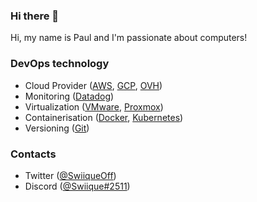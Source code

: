 ### Hi there 👋

Hi, my name is Paul and I'm passionate about computers!

### DevOps technology
- Cloud Provider ([AWS](https://aws.amazon.com/), [GCP](https://cloud.google.com/), [OVH](https://www.ovh.com/))
- Monitoring ([Datadog](https://www.datadoghq.com/))
- Virtualization ([VMware](https://www.vmware.com/), [Proxmox](https://www.proxmox.com/))
- Containerisation ([Docker](https://www.docker.com/), [Kubernetes](https://kubernetes.io/))
- Versioning ([Git](https://git-scm.com/downloads))

### Contacts
- Twitter ([@SwiiqueOff](https://twitter.com/SwiiqueOff))
- Discord ([@Swiique#2511](discord.pronity.fr))
